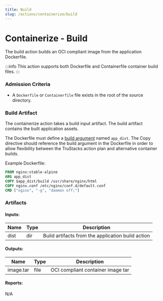 ```yaml
---
title: Build
slug: /actions/containerize/build
---
```


# Containerize - Build

The build action builds an OCI compliant image from the application Dockerfile.

:::info
This action supports both Dockerfile and Containerfile container build files.
:::

### Admission Criteria

- A `Dockerfile` or `Containerfile` file exists in the root of the source directory.

### Build Artifact

The containerize action takes a build input artifact. The build artifact contains the built application assets. 

The Dockerfile must define a [build argument](https://docs.docker.com/build/guide/build-args/) named `app_dist`. The Copy directive should reference the build argument in the Dockerfile in order to allow flexibility between the TruStacks action plan and alternative container builds.

Example Dockerfile:

```dockerfile
FROM nginx:stable-alpine
ARG app_dist
COPY $app_dist/build /usr/share/nginx/html
COPY nginx.conf /etc/nginx/conf.d/default.conf
CMD ["nginx", "-g", "daemon off;"]
```

### Artifacts

#### Inputs:

|Name|Type|Description|
|-|-|-|
|dist|dir|Build artifacts from the application build action|

#### Outputs:

|Name|Type|Description|
|-|-|-|
|image.tar|file|OCI compliant container image tar|

#### Reports:

N/A